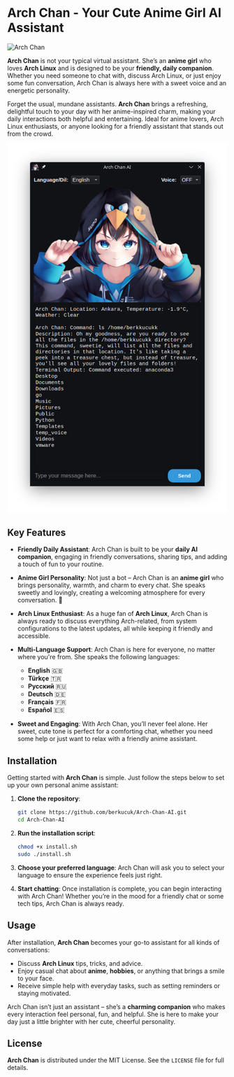 # Arch Chan - Your Cute Anime Girl AI Assistant
![Arch Chan](https://raw.githubusercontent.com/berkucuk/Arch-Chan-AI/refs/heads/main/icons/arch-chan.png)

**Arch Chan** is not your typical virtual assistant. She’s an **anime girl** who loves **Arch Linux** and is designed to be your **friendly, daily companion**. Whether you need someone to chat with, discuss Arch Linux, or just enjoy some fun conversation, Arch Chan is always here with a sweet voice and an energetic personality.

Forget the usual, mundane assistants. **Arch Chan** brings a refreshing, delightful touch to your day with her anime-inspired charm, making your daily interactions both helpful and entertaining. Ideal for anime lovers, Arch Linux enthusiasts, or anyone looking for a friendly assistant that stands out from the crowd.

![Arch Chan](https://raw.githubusercontent.com/berkucuk/Arch-Chan-AI/refs/heads/main/ui-v2.0.png)
## Key Features

- **Friendly Daily Assistant**: Arch Chan is built to be your **daily AI companion**, engaging in friendly conversations, sharing tips, and adding a touch of fun to your routine.

- **Anime Girl Personality**: Not just a bot – Arch Chan is an **anime girl** who brings personality, warmth, and charm to every chat. She speaks sweetly and lovingly, creating a welcoming atmosphere for every conversation. 🌸

- **Arch Linux Enthusiast**: As a huge fan of **Arch Linux**, Arch Chan is always ready to discuss everything Arch-related, from system configurations to the latest updates, all while keeping it friendly and accessible.

- **Multi-Language Support**: Arch Chan is here for everyone, no matter where you're from. She speaks the following languages:
    - **English** 🇬🇧
    - **Türkçe** 🇹🇷
    - **Русский** 🇷🇺
    - **Deutsch** 🇩🇪
    - **Français** 🇫🇷
    - **Español** 🇪🇸

- **Sweet and Engaging**: With Arch Chan, you’ll never feel alone. Her sweet, cute tone is perfect for a comforting chat, whether you need some help or just want to relax with a friendly anime assistant.

## Installation

Getting started with **Arch Chan** is simple. Just follow the steps below to set up your own personal anime assistant:

1. **Clone the repository**:
    ```bash
    git clone https://github.com/berkucuk/Arch-Chan-AI.git
    cd Arch-Chan-AI
    ```

2. **Run the installation script**:
    ```bash
    chmod +x install.sh
    sudo ./install.sh
    ```

3. **Choose your preferred language**: Arch Chan will ask you to select your language to ensure the experience feels just right.

4. **Start chatting**: Once installation is complete, you can begin interacting with Arch Chan! Whether you’re in the mood for a friendly chat or some tech tips, Arch Chan is always ready.

## Usage

After installation, **Arch Chan** becomes your go-to assistant for all kinds of conversations:

- Discuss **Arch Linux** tips, tricks, and advice.
- Enjoy casual chat about **anime**, **hobbies**, or anything that brings a smile to your face.
- Receive simple help with everyday tasks, such as setting reminders or staying motivated.

Arch Chan isn’t just an assistant – she’s a **charming companion** who makes every interaction feel personal, fun, and helpful. She is here to make your day just a little brighter with her cute, cheerful personality.

## License

**Arch Chan** is distributed under the MIT License. See the `LICENSE` file for full details.

